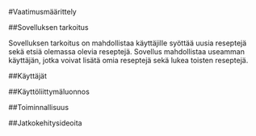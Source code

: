 #Vaatimusmäärittely

##Sovelluksen tarkoitus

Sovelluksen tarkoitus on mahdollistaa käyttäjille syöttää uusia reseptejä sekä etsiä olemassa olevia reseptejä. Sovellus mahdollistaa useamman käyttäjän, jotka voivat lisätä omia reseptejä sekä lukea toisten reseptejä.

##Käyttäjät

##Käyttöliittymäluonnos

##Toiminnallisuus

##Jatkokehitysideoita

